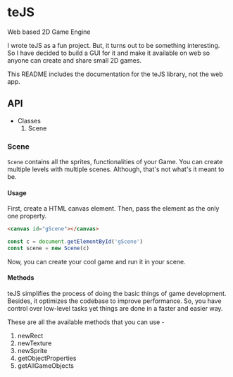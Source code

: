 # teJS
Web based 2D Game Engine

I wrote teJS as a fun project. But, it turns out to be something interesting.
So I have decided to build a GUI for it and make it available on web so anyone can
create and share small 2D games.

This README includes the documentation for the teJS library, not the web app.

## API

- Classes
   1. Scene

### Scene
`Scene` contains all the sprites, functionalities of your Game. You can create multiple levels with multiple scenes.
Although, that's not what's it meant to be.

#### Usage
First, create a HTML canvas element. Then, pass the element as the only one property. 

```html
<canvas id="gScene"></canvas>
```

```javascript
const c = document.getElementById('gScene')
const scene = new Scene(c)
```

Now, you can create your cool game and run it in your scene.

#### Methods
teJS simplifies the process of doing the basic things of game development. Besides, it 
optimizes the codebase to improve performance. So, you have control over low-level tasks 
yet things are done in a faster and easier way. 

These are all the available methods that you can use -

1. newRect
2. newTexture
3. newSprite
4. getObjectProperties
5. getAllGameObjects
